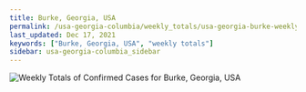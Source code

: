 ```yaml
---
title: Burke, Georgia, USA
permalink: /usa-georgia-columbia/weekly_totals/usa-georgia-burke-weekly_totals.html
last_updated: Dec 17, 2021
keywords: ["Burke, Georgia, USA", "weekly totals"]
sidebar: usa-georgia-columbia_sidebar
---
```


![Weekly Totals of Confirmed Cases for Burke, Georgia, USA](/covid_tracker/images/graphs/usa-georgia-burke-weekly_totals_graph.png)
